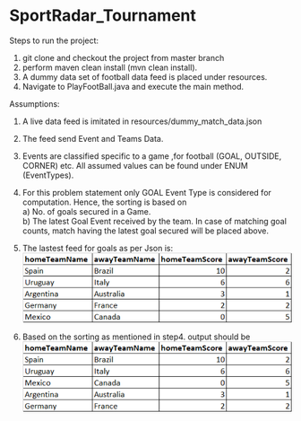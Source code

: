 # SportRadar_Tournament
Steps to run the project:
1. git clone and checkout the project from master branch
2. perform maven clean install (mvn clean install).
3. A dummy data set of football data feed is placed under resources.
4. Navigate to PlayFootBall.java and execute the main method.

Assumptions:
1. A live data feed is imitated in resources/dummy_match_data.json
2. The feed send Event and Teams Data.
3. Events are classified specific to a game ,for football (GOAL, OUTSIDE, CORNER) etc.  All assumed values can be found under ENUM (EventTypes).
4. For this problem statement only GOAL Event Type is considered for computation. Hence, the sorting is based on
   </br>a) No. of goals secured in a Game.
   </br>b) The latest Goal Event received by the team. In case of matching goal counts, match having the latest goal secured will be placed above.
5. The lastest feed for goals as per Json is:
![img.png](img.png)
   
6. Based on the sorting as mentioned in step4. output should be 
![img_1.png](img_1.png)
   
